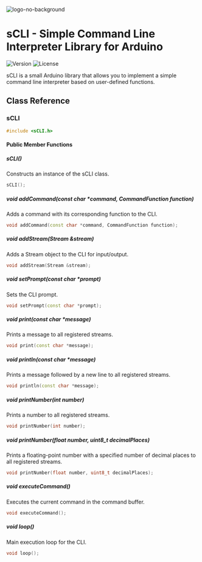 ![logo-no-background](https://github.com/NoNamedCat/sCLI/assets/39467683/66eb4f94-9409-4cea-8a28-065e23f59527)

# sCLI - Simple Command Line Interpreter Library for Arduino 

![Version](https://img.shields.io/badge/version-1.0-blue.svg)
![License](https://img.shields.io/badge/license-MIT-green.svg)

sCLI is a small Arduino library that allows you to implement a simple command line interpreter based on user-defined functions.

## Class Reference

### sCLI

```cpp
#include <sCLI.h>
```

#### Public Member Functions

##### sCLI()

Constructs an instance of the sCLI class.

```cpp
sCLI();
```

##### void addCommand(const char *command, CommandFunction function)

Adds a command with its corresponding function to the CLI.

```cpp
void addCommand(const char *command, CommandFunction function);
```

##### void addStream(Stream &stream)

Adds a Stream object to the CLI for input/output.

```cpp
void addStream(Stream &stream);
```

##### void setPrompt(const char *prompt)

Sets the CLI prompt.

```cpp
void setPrompt(const char *prompt);
```

##### void print(const char *message)

Prints a message to all registered streams.

```cpp
void print(const char *message);
```

##### void println(const char *message)

Prints a message followed by a new line to all registered streams.

```cpp
void println(const char *message);
```

##### void printNumber(int number)

Prints a number to all registered streams.

```cpp
void printNumber(int number);
```

##### void printNumber(float number, uint8_t decimalPlaces)

Prints a floating-point number with a specified number of decimal places to all registered streams.

```cpp
void printNumber(float number, uint8_t decimalPlaces);
```

##### void executeCommand()

Executes the current command in the command buffer.

```cpp
void executeCommand();
```

##### void loop()

Main execution loop for the CLI.

```cpp
void loop();
```


